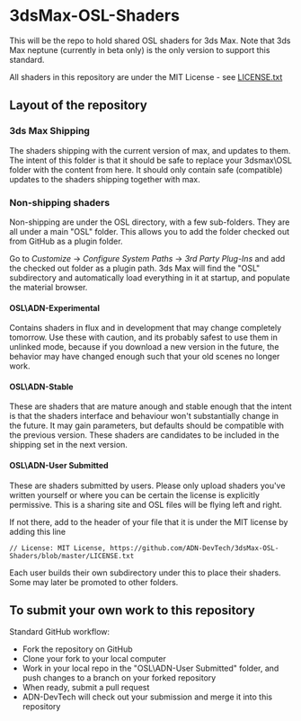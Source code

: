 # 3dsMax-OSL-Shaders

This will be the repo to hold shared OSL shaders for 3ds Max. 
Note that 3ds Max neptune (currently in beta only) is the only version to support this standard.

All shaders in this repository are under the MIT License - see [LICENSE.txt](LICENSE.txt)

## Layout of the repository

### 3ds Max Shipping

The shaders shipping with the current version of max, and updates to them. 
The intent of this folder is that it should be safe to replace your 3dsmax\OSL 
folder with the content from here. It should only contain safe (compatible)
updates to the shaders shipping together with max.

### Non-shipping shaders

Non-shipping are under the OSL directory, with a few sub-folders. They are all
under a main "OSL" folder. This allows you to add the folder checked out from
GitHub as a plugin folder.

Go to *Customize* -> *Configure System Paths* -> *3rd Party Plug-Ins* and add 
the checked out folder as a plugin path. 3ds Max will find the "OSL" subdirectory
and automatically load everything in it at startup, and populate the material 
browser.

#### OSL\ADN-Experimental

Contains shaders in flux and in development that may change completely tomorrow. 
Use these with caution, and its probably safest to use them in unlinked mode, because
if you download a new version in the future, the behavior may have changed enough such
that your old scenes no longer work.

#### OSL\ADN-Stable

These are shaders that are mature anough and stable enough that the intent is that
the shaders interface and behaviour won't substantially change in the future. It may
gain parameters, but defaults should be compatible with the previous version. These 
shaders are candidates to be included in the shipping set in the next version.

#### OSL\ADN-User Submitted

These are shaders submitted by users. Please only upload shaders you've written yourself
or where you can be certain the license is explicitly permissive. This is a sharing site
and OSL files will be flying left and right.

If not there, add to the header of your file that it is under the MIT license by adding this line

    // License: MIT License, https://github.com/ADN-DevTech/3dsMax-OSL-Shaders/blob/master/LICENSE.txt

Each user builds their own subdirectory under this to place their shaders. Some may later
be promoted to other folders.


## To submit your own work to this repository

Standard GitHub workflow: 

* Fork the repository on GitHub
* Clone your fork to your local computer
* Work in your local repo in the "OSL\ADN-User Submitted" folder, and push changes to a branch on your forked repository
* When ready, submit a pull request
* ADN-DevTech will check out your submission and merge it into this repository